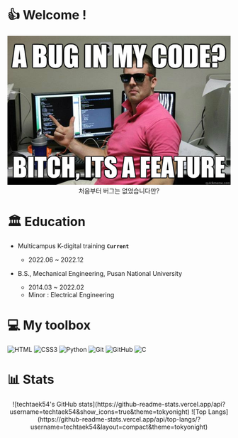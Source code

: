 # 👍 Welcome !

<div align="center">
    <img src="./README.assets/nobug.jpg">
</div>

<div align="center">처음부터 버그는 없었습니다만?</div>



# 🏛 Education

- Multicampus K-digital training  **`Current`**

  - 2022.06 ~ 2022.12



- B.S., Mechanical Engineering, Pusan National University

  - 2014.03 ~ 2022.02
  - Minor : Electrical Engineering



# 💻 My toolbox

<img alt="HTML" src ="https://img.shields.io/badge/HTML5-E34F26.svg?&style=for-the-badge&logo=HTML5&logoColor=white"/>     <img alt="CSS3" src ="https://img.shields.io/badge/CSS3-1572B6.svg?&style=for-the-badge&logo=CSS3&logoColor=white"/>     <img alt="Python" src ="https://img.shields.io/badge/Python-3776AB.svg?&style=for-the-badge&logo=Python&logoColor=white"/>     <img alt="Git" src ="https://img.shields.io/badge/Git-F05032.svg?&style=for-the-badge&logo=Git&logoColor=white"/>     <img alt="GitHub" src ="https://img.shields.io/badge/GitHub-181717.svg?&style=for-the-badge&logo=GitHub&logoColor=white"/>     <img alt="C" src ="https://img.shields.io/badge/C-A8B9CC.svg?&style=for-the-badge&logo=C&logoColor=white"/>





# 📊 Stats

<div align="center">
  ![techtaek54's GitHub stats](https://github-readme-stats.vercel.app/api?username=techtaek54&show_icons=true&theme=tokyonight)
  ![Top Langs](https://github-readme-stats.vercel.app/api/top-langs/?username=techtaek54&layout=compact&theme=tokyonight)
</div>
